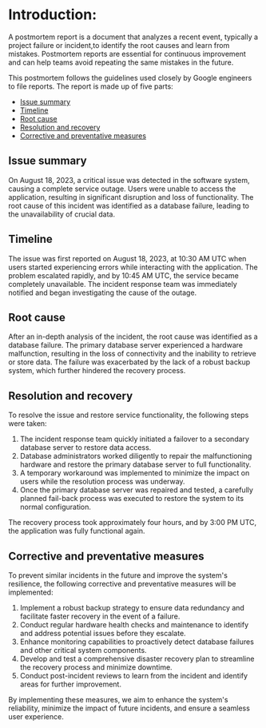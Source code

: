 # Introduction:

A postmortem report is a document that analyzes a recent event, typically a project failure or incident,to identify the root causes and learn from mistakes.
Postmortem reports are essential for continuous improvement and can help teams avoid repeating the same mistakes in the future.

This postmortem follows the guidelines used closely by Google engineers to file reports. The report is made up of five parts:

- [Issue summary](#issue-summary)
- [Timeline](#timeline)
- [Root cause](#root-cause)
- [Resolution and recovery](#resolution-and-recovery)
- [Corrective and preventative measures](#corrective-and-preventative-measures)

## Issue summary

On August 18, 2023, a critical issue was detected in the software system, causing a complete service outage.
Users were unable to access the application, resulting in significant disruption and loss of functionality.
The root cause of this incident was identified as a database failure, leading to the unavailability of crucial data.

## Timeline

The issue was first reported on August 18, 2023, at 10:30 AM UTC when users started experiencing errors while interacting with the application.
The problem escalated rapidly, and by 10:45 AM UTC, the service became completely unavailable.
The incident response team was immediately notified and began investigating the cause of the outage.

## Root cause

After an in-depth analysis of the incident, the root cause was identified as a database failure.
The primary database server experienced a hardware malfunction, resulting in the loss of connectivity and the inability to retrieve or store data.
The failure was exacerbated by the lack of a robust backup system, which further hindered the recovery process.

## Resolution and recovery

To resolve the issue and restore service functionality, the following steps were taken:

1. The incident response team quickly initiated a failover to a secondary database server to restore data access.
2. Database administrators worked diligently to repair the malfunctioning hardware and restore the primary database server to full functionality.
3. A temporary workaround was implemented to minimize the impact on users while the resolution process was underway.
4. Once the primary database server was repaired and tested, a carefully planned fail-back process was executed to restore the system to its normal configuration.

The recovery process took approximately four hours, and by 3:00 PM UTC, the application was fully functional again.

## Corrective and preventative measures

To prevent similar incidents in the future and improve the system's resilience, the following corrective and preventative measures will be implemented:

1. Implement a robust backup strategy to ensure data redundancy and facilitate faster recovery in the event of a failure.
2. Conduct regular hardware health checks and maintenance to identify and address potential issues before they escalate.
3. Enhance monitoring capabilities to proactively detect database failures and other critical system components.
4. Develop and test a comprehensive disaster recovery plan to streamline the recovery process and minimize downtime.
5. Conduct post-incident reviews to learn from the incident and identify areas for further improvement.

By implementing these measures, we aim to enhance the system's reliability, minimize the impact of future incidents, and ensure a seamless user experience.
